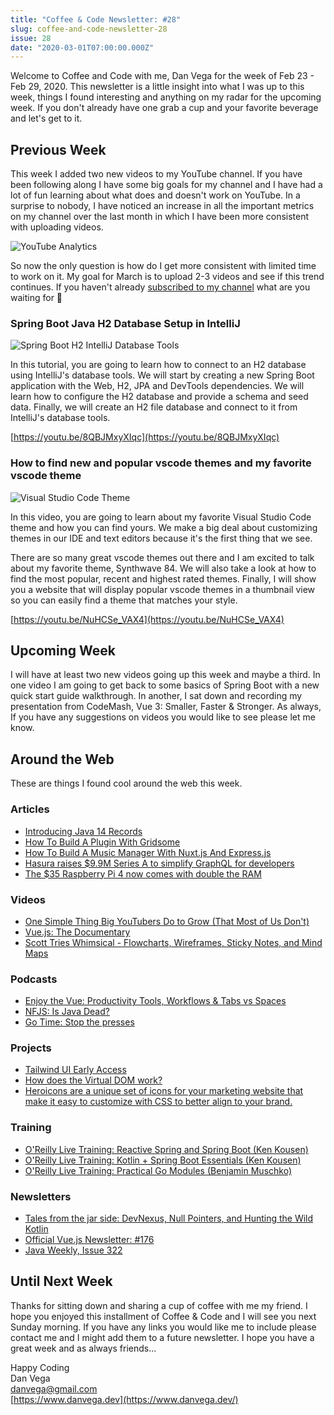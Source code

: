 ```yaml
---
title: "Coffee & Code Newsletter: #28"
slug: coffee-and-code-newsletter-28
issue: 28
date: "2020-03-01T07:00:00.000Z"
---
```


Welcome to Coffee and Code with me, Dan Vega for the week of Feb 23 - Feb 29, 2020. This newsletter is a little insight into what I was up to this week, things I found interesting and anything on my radar for the upcoming week. If you don't already have one grab a cup and your favorite beverage and let's get to it.

## Previous Week

This week I added two new videos to my YouTube channel. If you have been following along I have some big goals for my channel and I have had a lot of fun learning about what does and doesn't work on YouTube. In a surprise to nobody, I have noticed an increase in all the important metrics on my channel over the last month in which I have been more consistent with uploading videos.

![YouTube Analytics](/images/newsletter/2020/03/01/youtube_analytics.png)

So now the only question is how do I get more consistent with limited time to work on it. My goal for March is to upload 2-3 videos and see if this trend continues. If you haven't already [subscribed to my channel](https://www.youtube.com/danvega) what are you waiting for 🤔

### Spring Boot Java H2 Database Setup in IntelliJ

![Spring Boot H2 IntelliJ Database Tools](/images/newsletter/2020/03/01/spring-boot-h2-database-thumbnail.png)

In this tutorial, you are going to learn how to connect to an H2 database using IntelliJ's database tools. We will start by creating a new Spring Boot application with the Web, H2, JPA and DevTools dependencies. We will learn how to configure the H2 database and provide a schema and seed data. Finally, we will create an H2 file database and connect to it from IntelliJ's database tools.

[https://youtu.be/8QBJMxyXIqc](https://youtu.be/8QBJMxyXIqc)

### How to find new and popular vscode themes and my favorite vscode theme

![Visual Studio Code Theme](/images/newsletter/2020/03/01/favorite_vscode_theme.png)

In this video, you are going to learn about my favorite Visual Studio Code theme and how you can find yours. We make a big deal about customizing themes in our IDE and text editors because it's the first thing that we see.

There are so many great vscode themes out there and I am excited to talk about my favorite theme, Synthwave 84. We will also take a look at how to find the most popular, recent and highest rated themes. Finally, I will show you a website that will display popular vscode themes in a thumbnail view so you can easily find a theme that matches your style.

[https://youtu.be/NuHCSe_VAX4](https://youtu.be/NuHCSe_VAX4)

## Upcoming Week

I will have at least two new videos going up this week and maybe a third. In one video I am going to get back to some basics of Spring Boot with a new quick start guide walkthrough. In another, I sat down and recording my presentation from CodeMash, Vue 3: Smaller, Faster & Stronger. As always, If you have any suggestions on videos you would like to see please let me know.

## Around the Web

These are things I found cool around the web this week.

### Articles

- [Introducing Java 14 Records](https://dev.to/lemuelogbunude/introducing-java-14-records-3od3)
- [How To Build A Plugin With Gridsome](https://buttercms.com/blog/how-to-build-a-plugin-with-gridsome)
- [How To Build A Music Manager With Nuxt.js And Express.js](https://www.smashingmagazine.com/2020/02/music-manager-nuxtjs-expressjs/)
- [Hasura raises \$9.9M Series A to simplify GraphQL for developers](https://techcrunch.com/2020/02/26/hasura-raises-9-9m-series-a-to-simplify-graphql-for-developers/)
- [The \$35 Raspberry Pi 4 now comes with double the RAM](https://www.engadget.com/2020/02/27/35-raspberry-pi-4-double-ram-2-GB/)

### Videos

- [One Simple Thing Big YouTubers Do to Grow (That Most of Us Don't)](https://www.youtube.com/watch?v=6m3OdxgtKpI)
- [Vue.js: The Documentary](https://www.youtube.com/watch?v=OrxmtDw4pVI)
- [Scott Tries Whimsical - Flowcharts, Wireframes, Sticky Notes, and Mind Maps](https://www.youtube.com/watch?v=7dUTsi0Kxuw&t=0s)

### Podcasts

- [Enjoy the Vue: Productivity Tools, Workflows & Tabs vs Spaces](https://enjoythevue.io/episodes/5)
- [NFJS: Is Java Dead?](https://nofluffjuststuff.com/podcast/1/java_is_not_dead)
- [Go Time: Stop the presses](https://changelog.com/gotime/119)

### Projects

- [Tailwind UI Early Access](https://tailwindui.com/)
- [How does the Virtual DOM work?](https://codepen.io/sdras/full/RwwQapa)
- [Heroicons are a unique set of icons for your marketing website that make it easy to customize with CSS to better align to your brand.](https://www.heroicons.com/)

### Training

- [O'Reilly Live Training: Reactive Spring and Spring Boot (Ken Kousen)](https://learning.oreilly.com/live-training/courses/reactive-spring-and-spring-boot/0636920357261/)
- [O'Reilly Live Training: Kotlin + Spring Boot Essentials (Ken Kousen)](https://learning.oreilly.com/live-training/courses/kotlin-spring-boot-essentials/0636920370468/)
- [O'Reilly Live Training: Practical Go Modules (Benjamin Muschko)](https://learning.oreilly.com/live-training/courses/practical-go-modules/0636920365570/)

### Newsletters

- [Tales from the jar side: DevNexus, Null Pointers, and Hunting the Wild Kotlin](https://kenkousen.substack.com/p/tales-from-the-jar-side-devnexus)
- [Official Vue.js Newsletter: #176](https://news.vuejs.org/issues/176)
- [Java Weekly, Issue 322](https://www.baeldung.com/java-weekly-322)

## Until Next Week

Thanks for sitting down and sharing a cup of coffee with me my friend. I hope you enjoyed this installment of Coffee & Code and I will see you next Sunday morning. If you have any links you would like me to include please contact me and I might add them to a future newsletter. I hope you have a great week and as always friends...

Happy Coding<br/>
Dan Vega<br/>
danvega@gmail.com<br/>
[https://www.danvega.dev](https://www.danvega.dev/)<br/>
